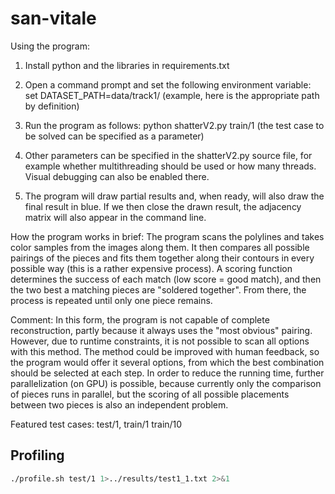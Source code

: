 # san-vitale

Using the program:

1) Install python and the libraries in requirements.txt
2) Open a command prompt and set the following environment variable:
	set DATASET_PATH=data/track1/	(example, here is the appropriate path by definition)

3) Run the program as follows:
	python shatterV2.py train/1		(the test case to be solved can be specified as a parameter)

4) Other parameters can be specified in the shatterV2.py source file, for example whether multithreading should be used or how many threads.
	Visual debugging can also be enabled there.

5) The program will draw partial results and, when ready, will also draw the final result in blue.
	If we then close the drawn result, the adjacency matrix will also appear in the command line.

How the program works in brief:
	The program scans the polylines and takes color samples from the images along them. It then compares all possible pairings
	of the pieces and fits them together along their contours in every possible way (this is a rather expensive process).
	A scoring function determines the success of each match (low score = good match), and then the two best
	a matching pieces are "soldered together". From there, the process is repeated until only one piece remains.

Comment:
	In this form, the program is not capable of complete reconstruction, partly because it always uses the "most obvious" pairing. However, due to runtime constraints, it is not possible to scan all options with this method. The method could be improved with human feedback, so the program would offer it
	several options, from which the best combination should be selected at each step.
	In order to reduce the running time, further parallelization (on GPU) is possible, because currently only the comparison of pieces runs in parallel, but the scoring of all possible placements between two pieces is also an independent problem.

Featured test cases: test/1, train/1 train/10

## Profiling

```bash
./profile.sh test/1 1>../results/test1_1.txt 2>&1
```
